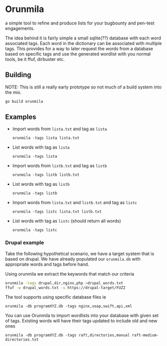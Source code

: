 # Orunmila
a simple tool to refine and produce lists for your bugbounty and pen-test engagements.

The idea behind it is fairly simple a small sqlite(??) database with each word associated tags. Each word in the dictionary can be associated with multiple tags.
This provides for a way to later request the words from a database based on specific tags and use the generated wordlist with you normal tools, be it ffuf, dirbuster etc.


## Building
NOTE: This is still a really early prototype so not much of a build system into the mix.

```sh
go build orunmila
```


## Examples
* Import words from `lista.txt` and tag as `lista`
  ```
  orunmila -tags lista lista.txt
  ```

* List words with tag as `lista`
  ```
  orunmila -tags lista
  ```

* Import words from `listb.txt` and tag as `listb`
  ```
  orunmila -tags listb listb.txt
  ```

* List words with tag as `listb`
  ```
  orunmila -tags listb
  ```

* Import words from `lista.txt` and `listb.txt` and tag as `listc`
  ```
  orunmila -tags listc lista.txt listb.txt
  ```

* List words with tag as `listc` (should return all words)
  ```
  orunmila -tags listc
  ```

### Drupal example
Take the following hypothetical scenario, we have a target system that is based on drupal. We have already populated our `orunmila.db` with appropriate words and tags before hand.

Using orunmila we extract the keywords that match our criteria
```sh
orunmila -tags drupal,dir,nginx,php >drupal_words.txt
ffuf -w drupal_words.txt -u https://drupal-target/FUZZ
```

The tool supports using specific database files ie
```
orunmila -db programXYZ.db -tags nginx,soap,swift,api,xml
```

You can use Orunmila to import wordlists into your database with given set of tags. Existing words will have their tags updated to include old and new ones
```
orunmila -db programXYZ.db -tags raft,directories,manual raft-medium-directories.txt
```
